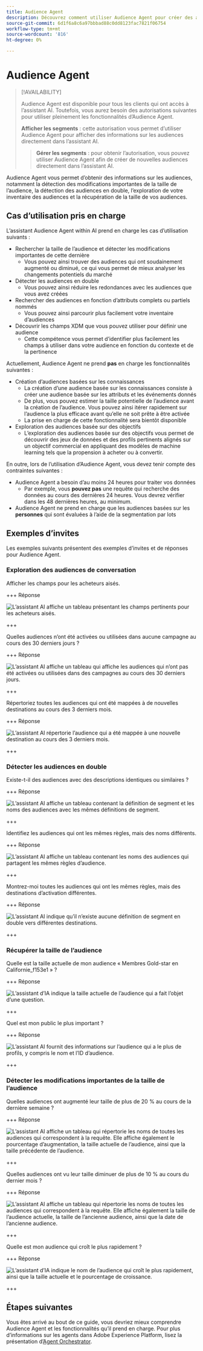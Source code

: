 ```yaml
---
title: Audience Agent
description: Découvrez comment utiliser Audience Agent pour créer des audiences, afficher les modifications d’audience, détecter les audiences en double et afficher les informations sur l’audience.
source-git-commit: 6d1f6a8c6a97bbbad88c0dd8123fac7821f06754
workflow-type: tm+mt
source-wordcount: '816'
ht-degree: 0%

---
```



# Audience Agent

>[!AVAILABILITY]
>
>Audience Agent est disponible pour tous les clients qui ont accès à l’assistant AI. Toutefois, vous aurez besoin des autorisations suivantes pour utiliser pleinement les fonctionnalités d’Audience Agent.
>
>**Afficher les segments** : cette autorisation vous permet d’utiliser Audience Agent pour afficher des informations sur les audiences directement dans l’assistant AI.
>>**Gérer les segments** : pour obtenir l’autorisation, vous pouvez utiliser Audience Agent afin de créer de nouvelles audiences directement dans l’assistant AI.

Audience Agent vous permet d’obtenir des informations sur les audiences, notamment la détection des modifications importantes de la taille de l’audience, la détection des audiences en double, l’exploration de votre inventaire des audiences et la récupération de la taille de vos audiences.

## Cas d’utilisation pris en charge

L’assistant Audience Agent within AI prend en charge les cas d’utilisation suivants :

- Rechercher la taille de l’audience et détecter les modifications importantes de cette dernière
   - Vous pouvez ainsi trouver des audiences qui ont soudainement augmenté ou diminué, ce qui vous permet de mieux analyser les changements potentiels du marché
- Détecter les audiences en double
   - Vous pouvez ainsi réduire les redondances avec les audiences que vous avez créées
- Rechercher des audiences en fonction d’attributs complets ou partiels nommés
   - Vous pouvez ainsi parcourir plus facilement votre inventaire d’audiences
- Découvrir les champs XDM que vous pouvez utiliser pour définir une audience
   - Cette compétence vous permet d’identifier plus facilement les champs à utiliser dans votre audience en fonction du contexte et de la pertinence

Actuellement, Audience Agent ne prend **pas** en charge les fonctionnalités suivantes :

- Création d’audiences basées sur les connaissances
   - La création d’une audience basée sur les connaissances consiste à créer une audience basée sur les attributs et les événements donnés
   - De plus, vous pouvez estimer la taille potentielle de l’audience avant la création de l’audience. Vous pouvez ainsi itérer rapidement sur l’audience la plus efficace avant qu’elle ne soit prête à être activée
   - La prise en charge de cette fonctionnalité sera bientôt disponible
- Exploration des audiences basée sur des objectifs
   - L’exploration des audiences basée sur des objectifs vous permet de découvrir des jeux de données et des profils pertinents alignés sur un objectif commercial en appliquant des modèles de machine learning tels que la propension à acheter ou à convertir.

En outre, lors de l’utilisation d’Audience Agent, vous devez tenir compte des contraintes suivantes :

- Audience Agent a besoin d’au moins 24 heures pour traiter vos données
   - Par exemple, vous **pouvez pas** une requête qui recherche des données au cours des dernières 24 heures. Vous devrez vérifier dans les 48 dernières heures, au minimum.
- Audience Agent ne prend en charge que les audiences basées sur les **personnes** qui sont évaluées à l’aide de la segmentation par lots

## Exemples d’invites

Les exemples suivants présentent des exemples d’invites et de réponses pour Audience Agent.

### Exploration des audiences de conversation

Afficher les champs pour les acheteurs aisés.

+++ Réponse

![L’assistant AI affiche un tableau présentant les champs pertinents pour les acheteurs aisés.](./images/audience/affluent-buyers.png)

+++

Quelles audiences n’ont été activées ou utilisées dans aucune campagne au cours des 30 derniers jours ?

+++ Réponse

![L’assistant AI affiche un tableau qui affiche les audiences qui n’ont pas été activées ou utilisées dans des campagnes au cours des 30 derniers jours.](./images/audience/not-activated.png)

+++

Répertoriez toutes les audiences qui ont été mappées à de nouvelles destinations au cours des 3 derniers mois.

+++ Réponse

![L’assistant AI répertorie l’audience qui a été mappée à une nouvelle destination au cours des 3 derniers mois.](./images/audience/new-destination.png)

+++

### Détecter les audiences en double

Existe-t-il des audiences avec des descriptions identiques ou similaires ?

+++ Réponse

![L’assistant AI affiche un tableau contenant la définition de segment et les noms des audiences avec les mêmes définitions de segment.](./images/audience/similar-descriptions.png)

+++

Identifiez les audiences qui ont les mêmes règles, mais des noms différents.

+++ Réponse

![L’assistant AI affiche un tableau contenant les noms des audiences qui partagent les mêmes règles d’audience.](./images/audience/same-rules-different-names.png)

+++

Montrez-moi toutes les audiences qui ont les mêmes règles, mais des destinations d’activation différentes.

+++ Réponse

![L’assistant AI indique qu’il n’existe aucune définition de segment en double vers différentes destinations.](./images/audience/same-rules-different-destinations.png)

+++

### Récupérer la taille de l’audience

Quelle est la taille actuelle de mon audience « Membres Gold-star en Californie_f153e1 » ?

+++ Réponse

![ L’assistant d’IA indique la taille actuelle de l’audience qui a fait l’objet d’une question.](./images/audience/current-size.png)

+++

Quel est mon public le plus important ?

+++ Réponse

![L’assistant AI fournit des informations sur l’audience qui a le plus de profils, y compris le nom et l’ID d’audience.](./images/audience/largest-audience.png)

+++

### Détecter les modifications importantes de la taille de l’audience

Quelles audiences ont augmenté leur taille de plus de 20 % au cours de la dernière semaine ?

+++ Réponse

![ L’assistant AI affiche un tableau qui répertorie les noms de toutes les audiences qui correspondent à la requête. Elle affiche également le pourcentage d’augmentation, la taille actuelle de l’audience, ainsi que la taille précédente de l’audience.](./images/audience/increase-past-week.png)

+++

Quelles audiences ont vu leur taille diminuer de plus de 10 % au cours du dernier mois ?

+++ Réponse

![ L’assistant AI affiche un tableau qui répertorie les noms de toutes les audiences qui correspondent à la requête. Elle affiche également la taille de l’audience actuelle, la taille de l’ancienne audience, ainsi que la date de l’ancienne audience.](./images/audience/decrease-month.png)

+++

Quelle est mon audience qui croît le plus rapidement ?

+++ Réponse

![L’assistant d’IA indique le nom de l’audience qui croît le plus rapidement, ainsi que la taille actuelle et le pourcentage de croissance.](./images/audience/fastest-growing.png)

+++

## Étapes suivantes

Vous êtes arrivé au bout de ce guide, vous devriez mieux comprendre Audience Agent et les fonctionnalités qu’il prend en charge. Pour plus d’informations sur les agents dans Adobe Experience Platform, lisez la présentation d’[Agent Orchestrator](./agent-orchestrator.md).
